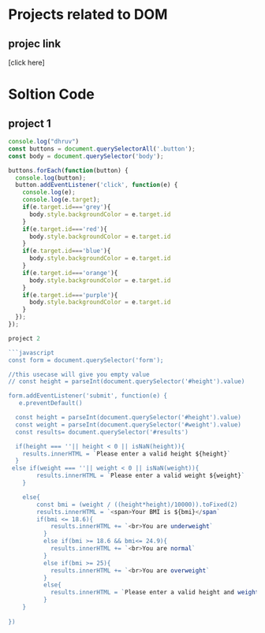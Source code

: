 # Projects related to DOM

## projec link
[click here]

# Soltion Code

## project 1

```javascript
console.log("dhruv")
const buttons = document.querySelectorAll('.button');
const body = document.querySelector('body');

buttons.forEach(function(button) {
  console.log(button);
  button.addEventListener('click', function(e) {
    console.log(e);
    console.log(e.target);
    if(e.target.id==='grey'){
      body.style.backgroundColor = e.target.id
    }
    if(e.target.id==='red'){
      body.style.backgroundColor = e.target.id
    }
    if(e.target.id==='blue'){
      body.style.backgroundColor = e.target.id
    }
    if(e.target.id==='orange'){
      body.style.backgroundColor = e.target.id
    }
    if(e.target.id==='purple'){
      body.style.backgroundColor = e.target.id
    }
  });
});

project 2

```javascript
const form = document.querySelector('form');

//this usecase will give you empty value 
// const height = parseInt(document.querySelector('#height').value)

form.addEventListener('submit', function(e) {
   e.preventDefault()

  const height = parseInt(document.querySelector('#height').value)
  const weight = parseInt(document.querySelector('#weight').value)
  const results= document.querySelector('#results')

  if(height === ''|| height < 0 || isNaN(height)){
    results.innerHTML = `Please enter a valid height ${height}`
  }
 else if(weight === ''|| weight < 0 || isNaN(weight)){
        results.innerHTML = `Please enter a valid weight ${weight}`
    }

    else{
        const bmi = (weight / ((height*height)/10000)).toFixed(2)
        results.innerHTML = `<span>Your BMI is ${bmi}</span`
        if(bmi <= 18.6){
            results.innerHTML += `<br>You are underweight`
          }
          else if(bmi >= 18.6 && bmi<= 24.9){
            results.innerHTML += `<br>You are normal`
          }
          else if(bmi >= 25){
            results.innerHTML += `<br>You are overweight`
          }
          else{
            results.innerHTML = `Please enter a valid height and weight`
          }
    }
  
}) 

